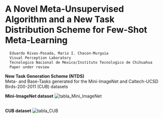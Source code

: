 
# A Novel Meta-Unsupervised Algorithm and a New Task Distribution Scheme for Few-Shot Meta-Learning


```diff
  Eduardo Rivas-Posada, Mario I. Chacon-Murguia
  Visual Perception Laboratory
  Tecnologico Nacional de Mexico/Instituto Tecnologico de Chihuahua
  Paper under review
```
**New Task Generation Scheme (NTDS)**
<br/>Meta- and Base-Tasks generated for the Mini-ImageNet and Caltech-UCSD Birds-200-2011 (CUB) datasets


**Mini-ImageNet dataset**
![tabla_Mini_ImageNet](https://user-images.githubusercontent.com/101822861/158887376-d1e98a8a-ed06-45a0-bef4-7bb9445c9776.svg)


**<br/>CUB dataset**
![tabla_CUB](https://user-images.githubusercontent.com/101822861/158886820-3fd33ab7-22a0-46d6-9e9d-800976328ff7.svg)
